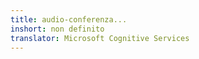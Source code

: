 ```yaml
---
title: audio-conferenza...
inshort: non definito
translator: Microsoft Cognitive Services
---
```




